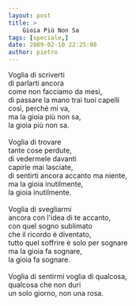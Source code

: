 ```yaml
---
layout: post
title: >
    Gioia Più Non Sa
tags: [speciale,]
date: 2009-02-10 22:25:00
author: pietro
---
```

Voglia di scriverti<br/>di parlarti ancora<br/>come non facciamo da mesi,<br/>di passare la mano trai tuoi capelli<br/>così, perché mi va,<br/>ma la gioia più non sa,<br/>la gioia più non sa.<br/><br/>Voglia di trovare<br/>tante cose perdute,<br/>di vedermele davanti<br/>capirle mai lasciate,<br/>di sentirti ancora accanto ma niente,<br/>ma la gioia inutilmente,<br/>la gioia inutilmente.<br/><br/>Voglia di svegliarmi<br/>ancora con l'idea di te accanto,<br/>con quel sogno sublimato<br/>che il ricordo è diventato,<br/>tutto quel soffrire è solo per sognare<br/>ma la gioia fa sognare,<br/>la gioia fa sognare.<br/><br/>Voglia di sentirmi voglia di qualcosa,<br/>qualcosa che non duri<br/>un solo giorno, non una rosa.
